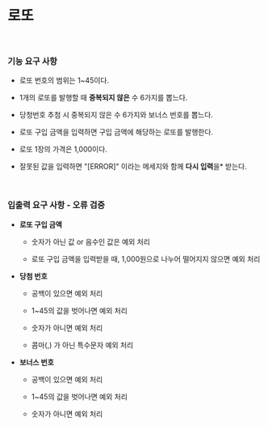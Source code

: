 # 로또

<br>

### 기능 요구 사항

- 로또 번호의 범위는 1~45이다.

- 1개의 로또를 발행할 때 **중복되지 않은** 수 6가지를 뽑느다.

- 당청번호 추첨 시 중복되지 않은 수 6가지와 보너스 번호를 뽑느다.

- 로또 구입 금액을 입력하면 구입 금액에 해당하는 로또를 발행한다.

- 로또 1장의 가격은 1,000이다.

- 잘못된 값을 입력하면 "[ERROR]" 이라는 메세지와 함께 **다시 입력**을\* 받는다.

<br>

### 입출력 요구 사항 - 오류 검증

- **로또 구입 금액**

  - 숫자가 아닌 값 or 음수인 값은 예외 처리

  - 로또 구입 금액을 입력받을 때, 1,000원으로 나누어 떨어지지 않으면 예외 처리

- **당첨 번호**

  - 공백이 있으면 예외 처리

  - 1~45의 값을 벗어나면 예외 처리
  - 숫자가 아니면 예외 처리

  - 콤마(,) 가 아닌 특수문자 예외 처리

- **보너스 번호**

  - 공백이 있으면 예외 처리

  - 1~45의 값을 벗어나면 예외 처리

  - 숫자가 아니면 예외 처리
